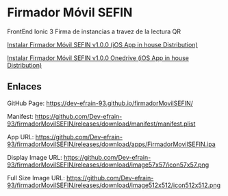 # Firmador Móvil SEFIN

FrontEnd Ionic 3 Firma de instancias a travez de la lectura QR

 
 <a href="https://github.com/Dev-efrain-93/firmadorMovilSEFIN/releases/download/manifest/manifest.plist">Instalar Firmador Móvil SEFIN v1.0.0 (iOS App in house Distribution)</a>
 
 <a href="itms-services://?action=download-manifest&url=https://gobcampeche-my.sharepoint.com/personal/efrain_tun_campeche_gob_mx/_layouts/15/download.aspx?SourceUrl=%2Fpersonal%2Fefrain%5Ftun%5Fcampeche%5Fgob%5Fmx%2FDocuments%2FFirmadorMovilSEFIN%2Fmanifest%2Eplist">Instalar Firmador Móvil SEFIN v1.0.0 Onedrive (iOS App in house Distribution)</a>
 
## Enlaces 

GitHub Page: https://dev-efrain-93.github.io/firmadorMovilSEFIN/

Manifest: https://github.com/Dev-efrain-93/firmadorMovilSEFIN/releases/download/manifest/manifest.plist

App URL: https://github.com/Dev-efrain-93/firmadorMovilSEFIN/releases/download/apps/FirmadorMovilSEFIN.ipa

Display Image URL: https://github.com/Dev-efrain-93/firmadorMovilSEFIN/releases/download/image57x57/icon57x57.png

Full Size Image URL: https://github.com/Dev-efrain-93/firmadorMovilSEFIN/releases/download/image512x512/icon512x512.png
